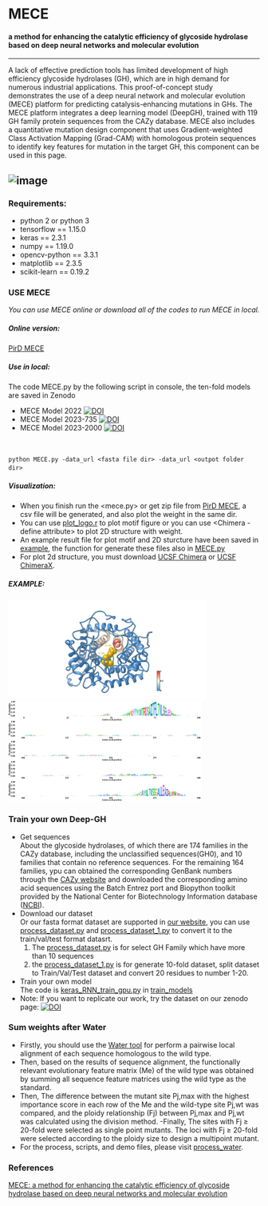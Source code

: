 # MECE
#### a method for enhancing the catalytic efficiency of glycoside hydrolase based on deep neural networks and molecular evolution

---
A lack of effective prediction tools has limited development of high efficiency glycoside hydrolases (GH), which are in high demand for numerous industrial applications. This proof-of-concept study demonstrates the use of a deep neural network and molecular evolution (MECE) platform for predicting catalysis-enhancing mutations in GHs. The MECE platform integrates a deep learning model (DeepGH), trained with 119 GH family protein sequences from the CAZy database. MECE also includes a quantitative mutation design component that uses Gradient-weighted Class Activation Mapping (Grad-CAM) with homologous protein sequences to identify key features for mutation in the target GH, this component can be used in this page.

![image](./plots/a33a78e90d68d865915fb91fa150b2b.jpg)
---


### Requirements:
- python 2 or python 3
- tensorflow == 1.15.0
- keras == 2.3.1
- numpy == 1.19.0
- opencv-python == 3.3.1
- matplotlib == 2.3.5
- scikit-learn == 0.19.2


### USE MECE<br>
*You can use MECE online or download all of the codes to run MECE in local.*
##### Online version:    
[PirD MECE](http://www.elabcaas.cn/pird/mece) 

##### Use in local: <br>
The code MECE.py by the following script in console, the ten-fold models are saved in Zenodo<br>
- MECE Model 2022 [![DOI](https://zenodo.org/badge/DOI/10.5281/zenodo.8146585.svg)](https://doi.org/10.5281/zenodo.8146585) <br>
- MECE Model 2023-735  [![DOI](https://zenodo.org/badge/DOI/10.5281/zenodo.8146708.svg)](https://doi.org/10.5281/zenodo.8146708) <br>
- MECE Model 2023-2000 [![DOI](https://zenodo.org/badge/DOI/10.5281/zenodo.8146711.svg)](https://doi.org/10.5281/zenodo.8146711)
<br>

`python MECE.py -data_url <fasta file dir> -data_url <outpot folder dir> `

##### Visualization: <br>
- When you finish run the <mece.py> or get zip file from [PirD MECE](http://www.elabcaas.cn/pird/mece), a csv file will be generated, and also plot the weight in the same dir.<br>
- You can use [plot_logo.r](./plot_logo.r) to plot motif figure or you can use <Chimera - define attribute> to plot 2D structure with weight.<br>
- An example result file for plot motif and 2D sturcture have been saved in [example](./example), the function for generate these files also in [MECE.py](mece.py)<br>
- For plot 2d structure, you must download [UCSF Chimera](https://www.cgl.ucsf.edu/chimera/) or [UCSF ChimeraX](https://www.cgl.ucsf.edu/chimerax/).<br>

##### EXAMPLE:<br>
<img src="./plots/1AYX.png"  style=" height:200px" /><img src="./plots/1AYX_motif.png"  style=" height:200px" />

### Train your own Deep-GH
- Get sequences<br>
About the glycoside hydrolases, of which there are 174 families in the CAZy database, including the unclassified sequences(GH0), and 10 families that contain no reference sequences. For the remaining 164 families, ypu can obtained the corresponding GenBank numbers through the [CAZy website](http://www.cazy.org/) and downloaded the corresponding amino acid sequences using the Batch Entrez port and Biopython toolkit provided by the National Center for Biotechnology Information database ([NCBI](https://www.ncbi.nlm.nih.gov/)).
- Download our dataset<br> 
Or our fasta format dataset are supported in [our website](http://www.elabcaas.cn/pird/mece), you can use [process_dataset.py]("./data/process_dataset.py") and [process_dataset_1.py]("./data/process_dataset_1.py") to convert it to the train/val/test format datasrt.<br>
    1. The [process_dataset.py]("./data/process_dataset.py") is for select GH Family which have more than 10 sequences
    2. the [process_dataset_1.py]("./data/process_dataset_1.py") is for generate 10-fold dataset, split dataset to Train/Val/Test dataset and convert 20 residues to number 1-20.
- Train your own model<br>
The code is [keras_RNN_train_gpu.py](./train_models/keras_RNN_train_gpu.py) in [train_models](./train_models)<br>
- Note: If you want to replicate our work, try the dataset on our zenodo page:
[![DOI](https://zenodo.org/badge/DOI/10.5281/zenodo.8146609.svg)](https://doi.org/10.5281/zenodo.8146609)


    
### Sum weights after Water<br>
- Firstly, you should use the [Water tool](http://emboss.sourceforge.net/apps/release/6.6/emboss/apps/water.html) for perform a pairwise local alignment of each sequence homologous to the wild type.<br>
- Then, based on the results of sequence alignment, the functionally relevant evolutionary feature matrix (Me) of the wild type was obtained by summing all sequence feature matrices using the wild type as the standard.
- Then, The difference between the mutant site Pj,max with the highest importance score in each row of the Me and the wild-type site Pj,wt was compared, and the ploidy relationship (Fj) between Pj,max and Pj,wt was calculated using the division method. 
-Finally, The sites with Fj ≥ 20-fold were selected as single point mutants. The loci with Fj ≥ 20-fold were selected according to the ploidy size to design a multipoint mutant.
- For the process, scripts, and demo files, please visit [process_water](./process_water).<br>


  
### References
  [MECE: a method for enhancing the catalytic efficiency of glycoside hydrolase based on deep neural networks and molecular evolution]()
  
